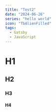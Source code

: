 ```yaml
---
title: "Test2"
date: "2024-06-26"
series: "hello world"
icon: "TbAlienFilled"
tags:
  - Gatsby
  - JavaScript
---
```


# H1

## H2

### H3

#### H4
